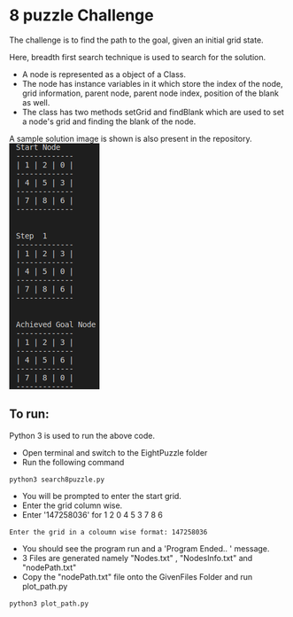 # 8 puzzle Challenge
The challenge is to find the path to the goal, given an initial grid state.

Here, breadth first search technique is used to search for the solution. 

* A node is represented as a object of a Class.
* The node has instance variables in it which store the index of the node, grid information, parent node, parent node index, position of the blank as well. 
* The class has two methods  setGrid and findBlank which are used to set a node's grid and finding the blank of the node. 

A sample solution image is shown is also present in the repository. 
![enter image description here](https://github.com/vishnuu95/ENPM661/blob/master/Project_1/sample_sol.png)

## To run:
Python 3 is used to run the above code. 
* Open terminal and switch to the EightPuzzle folder
* Run the following command
```
python3 search8puzzle.py
```
* You will be prompted to enter the start grid. 
* Enter the grid column wise. 
* Enter '147258036' for 
1 2 0
4 5 3
7 8 6
```
Enter the grid in a coloumn wise format: 147258036
```
* You should see the program run and a 'Program Ended.. ' message. 
* 3 Files are generated namely "Nodes.txt" , "NodesInfo.txt"  and "nodePath.txt"
* Copy the "nodePath.txt" file onto the GivenFiles Folder and run plot_path.py
```
python3 plot_path.py
```
###


